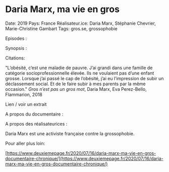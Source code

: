 # Daria Marx, ma vie en gros

Date: 2019
Pays: France
Réalisateur.ice: Daria Marx, Stéphanie Chevrier, Marie-Christine Gambart
Tags: gros.se, grossophobie

Episodes : 

Synopsis : 

Citations:

"L’obésité, c’est une maladie de pauvre. J’ai grandi dans une famille de catégorie socioprofessionnelle élevée. Ils ne voulaient pas d’une enfant grosse. Lorsque j’ai passé le cap de l’obésité, j’ai eu l’impression de subir un déclassement social. Et de le faire subir à mes parents par la même occasion." *Gros n’est pas un gros mot*, Daria Marx, Eva Perez-Bello, Flammarion, 2018

Lien / voir un extrait 

A propos du documentaire : 

A propos des réalisateurices :

Daria Marx est une activiste française contre la grossophobie. 

Pour aller plus loin:

[https://www.deuxiemepage.fr/2020/07/16/daria-marx-ma-vie-en-gros-documentaire-chronique/](https://www.deuxiemepage.fr/2020/07/16/daria-marx-ma-vie-en-gros-documentaire-chronique/)